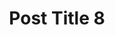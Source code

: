 ---
title: 'Post Title 8'
description: 'Description'
pubDate: 'Jun 25 2024'
heroImage: '/images/posts/blog-placeholder-2.jpg'
category: 'blog'
tags: ['design'] 
---